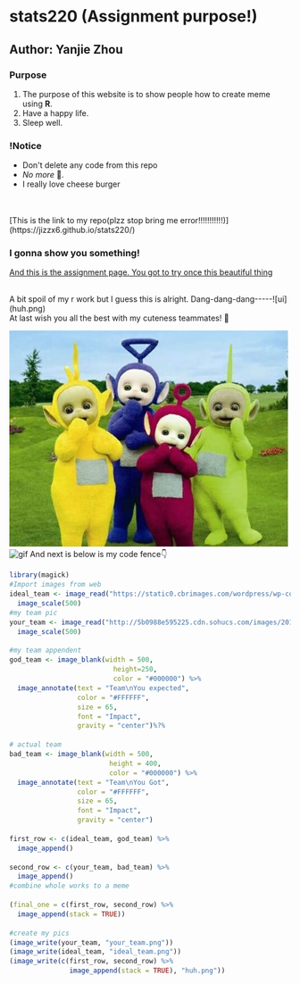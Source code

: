 # **stats220** (Assignment purpose!)

## Author: Yanjie Zhou

### Purpose
<!--- numbered list--->
1. The purpose of this website is to show people how to create meme using **R**. 
2. Have a happy life.
3. Sleep well.

### !Notice
* Don't delete any code from this repo
* *No more* 🥦.
* I really love cheese burger

<br>
<br>
[This is the link to my repo(plzz stop bring me error!!!!!!!!!!!)](https://jizzx6.github.io/stats220/)
<br>

### I gonna show you something!


[And this is the assignment page. You got to try once this beautiful thing](https://canvas.auckland.ac.nz/courses/75888/assignments/272595)

<br>
 A bit spoil of my r work but I guess this is alright. Dang-dang-dang-----![ui](huh.png)

<br>
At last wish you all the best with my cuteness teammates!  👻
 
 ![ababaab](your_team.png) ![gif](https://media0.giphy.com/media/RJEBGVo2mrGxsujtAE/giphy.gif)
And next is below is my code fence👇
```r
library(magick)
#Import images from web
ideal_team <- image_read("https://static0.cbrimages.com/wordpress/wp-content/uploads/2021/11/Avengers-Age-of-Ultron-Group-Shot.jpg") %>%
  image_scale(500)
#my team pic
your_team <- image_read("http://5b0988e595225.cdn.sohucs.com/images/20190729/4d67b2a19de44fb78f628bc8b157b935.jpeg") %>%
  image_scale(500)

#my team appendent
god_team <- image_blank(width = 500, 
                          height=250, 
                          color = "#000000") %>%
  image_annotate(text = "Team\nYou expected",
                 color = "#FFFFFF",
                 size = 65,
                 font = "Impact",
                 gravity = "center")%?%

# actual team
bad_team <- image_blank(width = 500, 
                         height = 400, 
                         color = "#000000") %>%
  image_annotate(text = "Team\nYou Got",
                 color = "#FFFFFF",
                 size = 65,
                 font = "Impact",
                 gravity = "center")

first_row <- c(ideal_team, god_team) %>%
  image_append()

second_row <- c(your_team, bad_team) %>%
  image_append()
#combine whole works to a meme

(final_one = c(first_row, second_row) %>%
  image_append(stack = TRUE))

#create my pics
(image_write(your_team, "your_team.png"))
(image_write(ideal_team, "ideal_team.png"))
(image_write(c(first_row, second_row) %>%
               image_append(stack = TRUE), "huh.png"))


```
